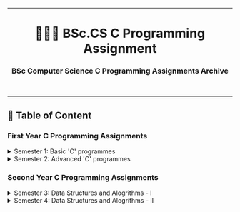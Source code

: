 ***
<h1 align = "center">👨🏻‍💻 BSc.CS C Programming Assignment</h1>
<h3 align = "center">BSc Computer Science C Programming Assignments Archive</h3><br>

***
<h2 align = "left">📝 Table of Content</h2>

<h3 align = "left">First Year C Programming Assignments</h3>

<details>

  <summary>Semester 1: Basic 'C' programmes</summary>

  - Assignment 1: Testing the Errors and Simple Programs.
    > [Visit](Semester_1_-_Basic_'C'_programmes/Testing_Errors_and_Simple_Programs/README.md)
  - Assignment 2: To demonstrate the use of data types, simple operators and expressions.
    > [Visit](Semester_1_-_Basic_'C'_programmes/Data_Types_and_Simple_Operators/README.md)
  - Assignment 3: To demonstrate the use of decision making structures.
    > [Visit](Semester_1_-_Basic_'C'_programmes/Decision_Making_and_Switch_Statements/README.md)
  - Assignment 4: Loop Control Structures.
    > [Visit](Semester_1_-_Basic_'C'_programmes/Simple_Loops_and_Nested_Loops/README.md)
  - Assignment 5: To demonstrate library and user defined functions.
    > [Visit](Semester_1_-_Basic_'C'_programmes/User_Defined_and_Library_functions/README.md)

</details>
<details>

  <summary>Semester 2: Advanced 'C' programmes</summary>

  - Assignment 1: To demonstrate use of 1-D and arrays and functions.
    > [Visit](Semester_2_-_Advanced_'C'_programmes/Arrays/README.md)
  - Assignment 2: To demonstrate Strings.
    > [Visit](Semester_2_-_Advanced_'C'_programmes/Strings/README.md)
  - Assignment 3: To demonstrate use of Structures and Unions.
    > [Visit](Semester_2_-_Advanced_'C'_programmes/Structures_and_Unions/README.md)
  - Assignment 4: To demonstrate use of Pointer.
    > [Visit](Semester_2_-_Advanced_'C'_programmes/Pointers/README.md)
  - Assignment 5: To demonstrate File Handling and Preprocessor directives.
    > [Visit](Semester_2_-_Advanced_'C'_programmes/File_Handling_and_Preprocessor_Directives/README.md)

</details>

<h3 align = "left">Second Year C Programming Assignments</h3>

<details>

  <summary>Semester 3: Data Structures and Alogrithms - I</summary>

  - Practice Assignment of C Programming: Functions, Array, Pointers & Structures
    > [Visit](Semester_3_-_Data_Structures_and_Algorithms_-_I/Practice-Assignment-of-C-Programming/README.md)
  - Assignment 1: Searching Algorithms
    > [Visit](Semester_3_-_Data_Structures_and_Algorithms_-_I/Searching-Algorithms/README.md)
  - Assignment 2: Sorting Algorithms - I
    > [Visit](Semester_3_-_Data_Structures_and_Algorithms_-_I/Sorting-Algorithms-I/README.md)
  - Assignment 3: Sorting Algorithms - II
    > [Visit](Semester_3_-_Data_Structures_and_Algorithms_-_I/Sorting-Algorithms-II/README.md)
  - Assignment 4: Stack Implementation
    > [Visit](Semester_3_-_Data_Structures_and_Algorithms_-_I/Stack-Implementation/README.md)
  - Assignment 5: Application of Stack
    > [Visit](Semester_3_-_Data_Structures_and_Algorithms_-_I/Application-of-Stack/README.md)
  - Assignment 6: Singly Linked List
    > [Visit](Semester_3_-_Data_Structures_and_Algorithms_-_I/Singly-Linked-List/README.md)
  - Assignment 7: Applications of Singly Linked List
    > [Visit](Semester_3_-_Data_Structures_and_Algorithms_-_I/Applications-of-Singly-Linked-List/README.md)
  - Assignment 8: Doubly Linked List
    > [Visit](Semester_3_-_Data_Structures_and_Algorithms_-_I/Doubly-Linked-List/README.md)

</details>
<details>

  <summary>Semester 4: Data Structures and Alogrithms - II</summary>

  - Assignment 1: Implementation of Queue
    > [Visit](Semester_4_-_Data_Structures_and_Algorithms_-_II\Implementation-of-Queue\README.md)

</details>